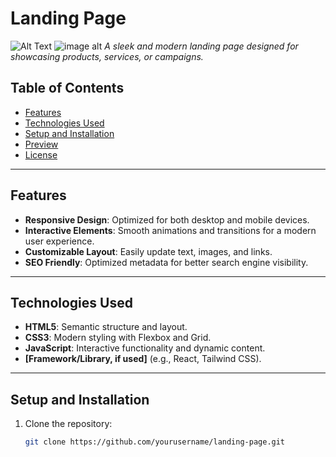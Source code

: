 # Landing Page


![Alt Text](./https://github.com/ShiruvatiNarasimha/landing-page/blob/91c025de1552dc2eec7617c56d397e497b9f227d/Screenshot%20(198).png)
![image alt]()
*A sleek and modern landing page designed for showcasing products, services, or campaigns.*

## Table of Contents

- [Features](#features)  
- [Technologies Used](#technologies-used)  
- [Setup and Installation](#setup-and-installation)  
- [Preview](#preview)  
- [License](#license)

---

## Features

- **Responsive Design**: Optimized for both desktop and mobile devices.  
- **Interactive Elements**: Smooth animations and transitions for a modern user experience.  
- **Customizable Layout**: Easily update text, images, and links.  
- **SEO Friendly**: Optimized metadata for better search engine visibility.

---

## Technologies Used

- **HTML5**: Semantic structure and layout.  
- **CSS3**: Modern styling with Flexbox and Grid.  
- **JavaScript**: Interactive functionality and dynamic content.  
- **[Framework/Library, if used]** (e.g., React, Tailwind CSS).

---

## Setup and Installation

1. Clone the repository:  
   ```bash
   git clone https://github.com/yourusername/landing-page.git
